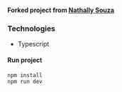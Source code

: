 #### Forked project from [Nathally Souza](https://github.com/nathyts)

### Technologies

-   Typescript

#### Run project

```
npm install
npm run dev
```
